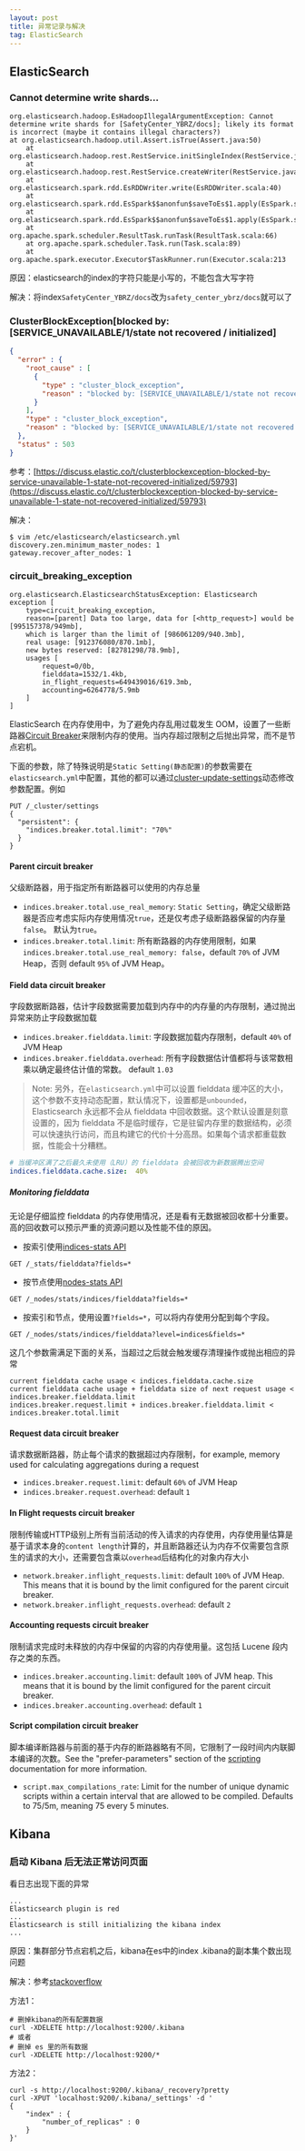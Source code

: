 ```yaml
---
layout: post
title: 异常记录与解决
tag: ElasticSearch
---
```


## ElasticSearch
### Cannot determine write shards...
```console
org.elasticsearch.hadoop.EsHadoopIllegalArgumentException: Cannot determine write shards for [SafetyCenter_YBRZ/docs]; likely its format is incorrect (maybe it contains illegal characters?)
at org.elasticsearch.hadoop.util.Assert.isTrue(Assert.java:50)
    at org.elasticsearch.hadoop.rest.RestService.initSingleIndex(RestService.java:439)
    at org.elasticsearch.hadoop.rest.RestService.createWriter(RestService.java:400)
    at org.elasticsearch.spark.rdd.EsRDDWriter.write(EsRDDWriter.scala:40)
    at org.elasticsearch.spark.rdd.EsSpark$$anonfun$saveToEs$1.apply(EsSpark.scala:67)
    at org.elasticsearch.spark.rdd.EsSpark$$anonfun$saveToEs$1.apply(EsSpark.scala:67)
    at org.apache.spark.scheduler.ResultTask.runTask(ResultTask.scala:66)
    at org.apache.spark.scheduler.Task.run(Task.scala:89)
    at org.apache.spark.executor.Executor$TaskRunner.run(Executor.scala:213
```

原因：elasticsearch的index的字符只能是小写的，不能包含大写字符

解决：将index`SafetyCenter_YBRZ/docs`改为`safety_center_ybrz/docs`就可以了

### ClusterBlockException\[blocked by: \[SERVICE_UNAVAILABLE/1/state not recovered / initialized]
```json
{
  "error" : {
    "root_cause" : [
      {
        "type" : "cluster_block_exception",
        "reason" : "blocked by: [SERVICE_UNAVAILABLE/1/state not recovered / initialized];"
      }
    ],
    "type" : "cluster_block_exception",
    "reason" : "blocked by: [SERVICE_UNAVAILABLE/1/state not recovered / initialized];"
  },
  "status" : 503
}
```

参考：[https://discuss.elastic.co/t/clusterblockexception-blocked-by-service-unavailable-1-state-not-recovered-initialized/59793](https://discuss.elastic.co/t/clusterblockexception-blocked-by-service-unavailable-1-state-not-recovered-initialized/59793)

解决：
```shell
$ vim /etc/elasticsearch/elasticsearch.yml
discovery.zen.minimum_master_nodes: 1
gateway.recover_after_nodes: 1
```

### circuit_breaking_exception
```console
org.elasticsearch.ElasticsearchStatusException: Elasticsearch exception [
    type=circuit_breaking_exception, 
    reason=[parent] Data too large, data for [<http_request>] would be [995157378/949mb],
    which is larger than the limit of [986061209/940.3mb],
    real usage: [912376080/870.1mb], 
    new bytes reserved: [82781298/78.9mb],
    usages [
        request=0/0b, 
        fielddata=1532/1.4kb, 
        in_flight_requests=649439016/619.3mb, 
        accounting=6264778/5.9mb
    ]
]
```

ElasticSearch 在内存使用中，为了避免内存乱用过载发生 OOM，设置了一些断路器[Circuit Breaker](https://www.elastic.co/guide/en/elasticsearch/reference/current/circuit-breaker.html)来限制内存的使用。当内存超过限制之后抛出异常，而不是节点宕机。

下面的参数，除了特殊说明是`Static Setting(静态配置)`的参数需要在`elasticsearch.yml`中配置，其他的都可以通过[cluster-update-settings](https://www.elastic.co/guide/en/elasticsearch/reference/current/cluster-update-settings.html)动态修改参数配置。例如
```
PUT /_cluster/settings
{
  "persistent": {
    "indices.breaker.total.limit": "70%"
  }
} 
```

#### Parent circuit breaker
父级断路器，用于指定所有断路器可以使用的内存总量
* `indices.breaker.total.use_real_memory`: `Static Setting`，确定父级断路器是否应考虑实际内存使用情况`true`，还是仅考虑子级断路器保留的内存量`false`。 默认为`true`。
* `indices.breaker.total.limit`: 所有断路器的内存使用限制，如果`indices.breaker.total.use_real_memory: false`，default `70%` of JVM Heap，否则 default `95%` of JVM Heap。

#### Field data circuit breaker
字段数据断路器，估计字段数据需要加载到内存中的内存量的内存限制，通过抛出异常来防止字段数据加载
* `indices.breaker.fielddata.limit`: 字段数据加载内存限制，default `40%` of JVM Heap
* `indices.breaker.fielddata.overhead`: 所有字段数据估计值都将与该常数相乘以确定最终估计值的常数。 default `1.03`

>Note: 另外，在`elasticsearch.yml`中可以设置 fielddata 缓冲区的大小，这个参数不支持动态配置，默认情况下，设置都是`unbounded`，Elasticsearch 永远都不会从 fielddata 中回收数据。这个默认设置是刻意设置的，因为 fielddata 不是临时缓存，它是驻留内存里的数据结构，必须可以快速执行访问，而且构建它的代价十分高昂。如果每个请求都重载数据，性能会十分糟糕。

```yaml
# 当缓冲区满了之后最久未使用（LRU）的 fielddata 会被回收为新数据腾出空间
indices.fielddata.cache.size:  40%
```
##### Monitoring fielddata
无论是仔细监控 fielddata 的内存使用情况，还是看有无数据被回收都十分重要。高的回收数可以预示严重的资源问题以及性能不佳的原因。
* 按索引使用[indices-stats API](https://www.elastic.co/guide/en/elasticsearch/reference/current/indices-stats.html)
```
GET /_stats/fielddata?fields=*
```
* 按节点使用[nodes-stats API](https://www.elastic.co/guide/en/elasticsearch/reference/5.6/cluster-nodes-stats.html)
```
GET /_nodes/stats/indices/fielddata?fields=*
```
* 按索引和节点，使用设置`?fields=*`，可以将内存使用分配到每个字段。
```
GET /_nodes/stats/indices/fielddata?level=indices&fields=*
```

这几个参数需满足下面的关系，当超过之后就会触发缓存清理操作或抛出相应的异常
```
current fielddata cache usage < indices.fielddata.cache.size
current fielddata cache usage + fielddata size of next request usage < indices.breaker.fielddata.limit 
indices.breaker.request.limit + indices.breaker.fielddata.limit < indices.breaker.total.limit
```
#### Request data circuit breaker
请求数据断路器，防止每个请求的数据超过内存限制，for example, memory used for calculating aggregations during a request
* `indices.breaker.request.limit`: default `60%` of JVM Heap
* `indices.breaker.request.overhead`: default `1`

#### In Flight requests circuit breaker
限制传输或HTTP级别上所有当前活动的传入请求的内存使用，内存使用量估算是基于请求本身的`content length`计算的，并且断路器还认为内存不仅需要包含原生的请求的大小，还需要包含乘以`overhead`后结构化的对象内存大小
* `network.breaker.inflight_requests.limit`: default `100%` of JVM Heap. This means that it is bound by the limit configured for the parent circuit breaker.
* `network.breaker.inflight_requests.overhead`: default `2`

#### Accounting requests circuit breaker
限制请求完成时未释放的内存中保留的内容的内存使用量。这包括 Lucene 段内存之类的东西。
* `indices.breaker.accounting.limit`: default `100%` of JVM heap. This means that it is bound by the limit configured for the parent circuit breaker.
* `indices.breaker.accounting.overhead`: default `1`

#### Script compilation circuit breaker 
脚本编译断路器与前面的基于内存的断路器略有不同，它限制了一段时间内内联脚本编译的次数。See the "prefer-parameters" section of the [scripting](https://www.elastic.co/guide/en/elasticsearch/reference/current/modules-scripting-using.html) documentation for more information.
* `script.max_compilations_rate`: Limit for the number of unique dynamic scripts within a certain interval that are allowed to be compiled. Defaults to 75/5m, meaning 75 every 5 minutes.

## Kibana
### 启动 Kibana 后无法正常访问页面

看日志出现下面的异常

```console
...
Elasticsearch plugin is red
...
Elasticsearch is still initializing the kibana index
...
```

原因：集群部分节点宕机之后，kibana在es中的index .kibana的副本集个数出现问题

解决：参考[stackoverflow](https://stackoverflow.com/questions/31201051/elasticsearch-is-still-initializing-the-kibana-index)

方法1：

```console
# 删掉kibana的所有配置数据
curl -XDELETE http://localhost:9200/.kibana
# 或者
# 删掉 es 里的所有数据
curl -XDELETE http://localhost:9200/*
```

方法2：

```console
curl -s http://localhost:9200/.kibana/_recovery?pretty
curl -XPUT 'localhost:9200/.kibana/_settings' -d '
{
    "index" : {
        "number_of_replicas" : 0
    }
}'
```